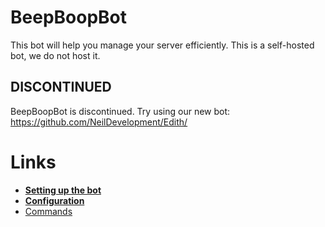 # BeepBoopBot
 This bot will help you manage your server efficiently. This is a self-hosted bot, we do not host it.

## DISCONTINUED
BeepBoopBot is discontinued. Try using our new bot: https://github.com/NeilDevelopment/Edith/

# Links
* **[Setting up the bot](https://github.com/NeilDevolopment/UltimateCoreBot/wiki/Setup)**
* **[Configuration](https://github.com/NeilDevolopment/UltimateCoreBot/wiki/Configuration)**
* [Commands](https://github.com/NeilDevolopment/UltimateCoreBot/wiki/Commands)
